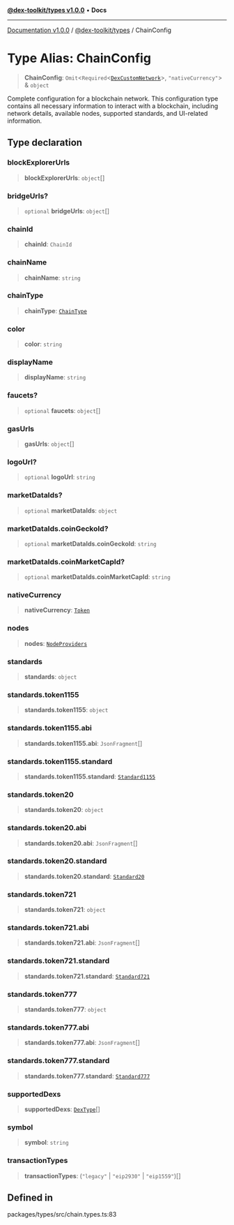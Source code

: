 [**@dex-toolkit/types v1.0.0**](../README.md) • **Docs**

***

[Documentation v1.0.0](../../../packages.md) / [@dex-toolkit/types](../README.md) / ChainConfig

# Type Alias: ChainConfig

> **ChainConfig**: `Omit`\<`Required`\<[`DexCustomNetwork`](DexCustomNetwork.md)\>, `"nativeCurrency"`\> & `object`

Complete configuration for a blockchain network.
This configuration type contains all necessary information to interact with a blockchain,
including network details, available nodes, supported standards, and UI-related information.

## Type declaration

### blockExplorerUrls

> **blockExplorerUrls**: `object`[]

### bridgeUrls?

> `optional` **bridgeUrls**: `object`[]

### chainId

> **chainId**: `ChainId`

### chainName

> **chainName**: `string`

### chainType

> **chainType**: [`ChainType`](ChainType.md)

### color

> **color**: `string`

### displayName

> **displayName**: `string`

### faucets?

> `optional` **faucets**: `object`[]

### gasUrls

> **gasUrls**: `object`[]

### logoUrl?

> `optional` **logoUrl**: `string`

### marketDataIds?

> `optional` **marketDataIds**: `object`

### marketDataIds.coinGeckoId?

> `optional` **marketDataIds.coinGeckoId**: `string`

### marketDataIds.coinMarketCapId?

> `optional` **marketDataIds.coinMarketCapId**: `string`

### nativeCurrency

> **nativeCurrency**: [`Token`](Token.md)

### nodes

> **nodes**: [`NodeProviders`](NodeProviders.md)

### standards

> **standards**: `object`

### standards.token1155

> **standards.token1155**: `object`

### standards.token1155.abi

> **standards.token1155.abi**: `JsonFragment`[]

### standards.token1155.standard

> **standards.token1155.standard**: [`Standard1155`](Standard1155.md)

### standards.token20

> **standards.token20**: `object`

### standards.token20.abi

> **standards.token20.abi**: `JsonFragment`[]

### standards.token20.standard

> **standards.token20.standard**: [`Standard20`](Standard20.md)

### standards.token721

> **standards.token721**: `object`

### standards.token721.abi

> **standards.token721.abi**: `JsonFragment`[]

### standards.token721.standard

> **standards.token721.standard**: [`Standard721`](Standard721.md)

### standards.token777

> **standards.token777**: `object`

### standards.token777.abi

> **standards.token777.abi**: `JsonFragment`[]

### standards.token777.standard

> **standards.token777.standard**: [`Standard777`](Standard777.md)

### supportedDexs

> **supportedDexs**: [`DexType`](DexType.md)[]

### symbol

> **symbol**: `string`

### transactionTypes

> **transactionTypes**: (`"legacy"` \| `"eip2930"` \| `"eip1559"`)[]

## Defined in

packages/types/src/chain.types.ts:83
